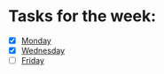 # Tasks for the week:

- [x] [Monday](https://github.com/HackBulgaria/Programming101-Java/tree/master/week01/1.Monday)
- [x] [Wednesday](https://github.com/HackBulgaria/Programming101-Java/tree/master/week01/2.Wednesday)
- [ ] [Friday](https://github.com/HackBulgaria/Programming101-Java/tree/master/week01/3.Friday)
